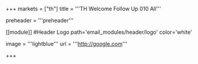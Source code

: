 +++
markets = ["th"]
title = '''TH Welcome Follow Up 010 All'''


preheader = '''preheader'''

[[module]] #Header Logo
path='email_modules/header/logo'
color='white'

  image = '''lightblue'''
  url = '''http://google.com'''

+++